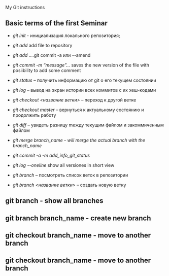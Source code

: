  My Git instructions

## Basic terms of the first Seminar

* *git init* - инициализация локального репозитория;

* *git add* add file to repository

* *git add* ....git commit -a или --amend

* *git commit -m “message”...* saves the new version of the file with posiibility to add some comment

* *git status* – получить информацию от git о его текущем состоянии

* *git log* – вывод на экран истории всех коммитов с их хеш-кодами

* *git checkout <название ветки>* – переход к другой ветке

* *git checkout master* – вернуться к актуальному состоянию и продолжить работу

* *git diff*      – увидеть разницу mежду текущим файлом и закоммиченным файлом

* *git merge branch_name - will merge the actual branch with the branch_name*

* *git commit -a -m add_info_git_status*

* *git log --oneline* show all versiones in short view

* *git branch* – посмотреть список веток в репозитории

* *git branch <название ветки>* – создать новую ветку

## git branch - show all branches

## git branch branch_name - create new branch

## git checkout branch_name - move to another branch

## git checkout branch_name - move to another branch
